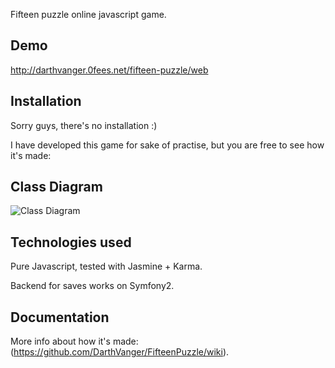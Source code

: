 Fifteen puzzle online javascript game.

Demo
----
http://darthvanger.0fees.net/fifteen-puzzle/web

Installation
------------
Sorry guys, there's no installation :)

I have developed this game for sake of practise, but you are free to see how it's made:

Class Diagram
-------------
![Class Diagram](FifteenPuzzle.png)


Technologies used
-----------------
Pure Javascript, tested with Jasmine + Karma.

Backend for saves works on Symfony2.

Documentation
-------------
More info about how it's made: (https://github.com/DarthVanger/FifteenPuzzle/wiki).
